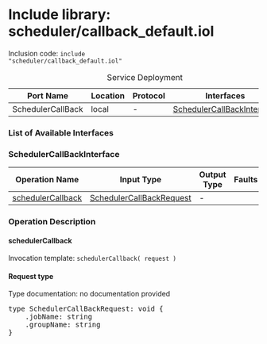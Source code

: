 # Include library: scheduler/callback_default.iol

Inclusion code: <code>include "scheduler/callback_default.iol"</code>

<table>
  <caption>Service Deployment</caption>
  <thead>
    <tr>
      <th>Port Name</th>
      <th>Location</th>
      <th>Protocol</th>
      <th>Interfaces</th>
    </tr>
  </thead>
  <tbody>
    <tr>
      <td>SchedulerCallBack</td>
      <td>local</td>
      <td>-</td>
      <td><a href="#SchedulerCallBackInterface">SchedulerCallBackInterface</a></td>
    </tr>
  </tbody>
</table>

<h3>List of Available Interfaces</h3>

<h3 id="SchedulerCallBackInterface">SchedulerCallBackInterface</h3>

<table>
  <thead>
    <tr>
      <th>Operation Name</th>
      <th>Input Type</th>
      <th>Output Type</th>
      <th>Faults</th>
    </tr>
  </thead>
  <tbody>
    <tr>
      <td><a href="#schedulerCallback">schedulerCallback</a></td>
      <td><a href="#SchedulerCallBackRequest">SchedulerCallBackRequest</a></td>
      <td> - </td>
      <td>
      </td>
    </tr>
  </tbody>
</table>

### Operation Description



#### schedulerCallback


Invocation template: <code>schedulerCallback( request )</code>

<h4 id="SchedulerCallBackRequest">Request type</h4>

Type documentation: no documentation provided 
<pre>type SchedulerCallBackRequest: void {
	.jobName: string
	.groupName: string
}</pre>










